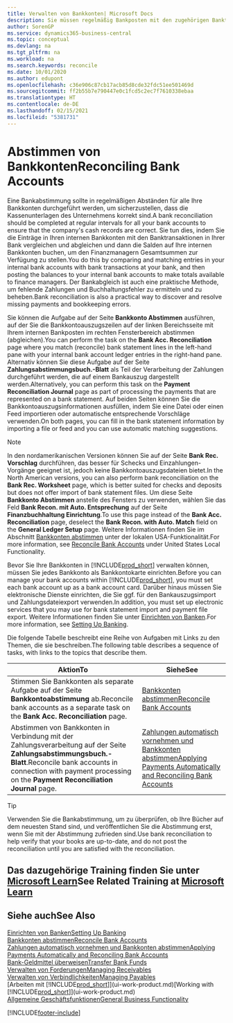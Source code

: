```yaml
---
title: Verwalten von Bankkonten| Microsoft Docs
description: Sie müssen regelmäßig Bankposten mit den zugehörigen Banktransaktionen in Ihren Bankkonten abstimmen.
author: SorenGP
ms.service: dynamics365-business-central
ms.topic: conceptual
ms.devlang: na
ms.tgt_pltfrm: na
ms.workload: na
ms.search.keywords: reconcile
ms.date: 10/01/2020
ms.author: edupont
ms.openlocfilehash: c36e906c87cb17acb85d8cde32fdc51ee501469d
ms.sourcegitcommit: ff2b55b7e790447e0c1fcd5c2ec7f7610338ebaa
ms.translationtype: HT
ms.contentlocale: de-DE
ms.lasthandoff: 02/15/2021
ms.locfileid: "5381731"
---
```

# <a name="reconciling-bank-accounts"></a><span data-ttu-id="59600-103">Abstimmen von Bankkonten</span><span class="sxs-lookup"><span data-stu-id="59600-103">Reconciling Bank Accounts</span></span>

<span data-ttu-id="59600-104">Eine Bankabstimmung sollte in regelmäßigen Abständen für alle Ihre Bankkonten durchgeführt werden, um sicherzustellen, dass die Kassenunterlagen des Unternehmens korrekt sind.</span><span class="sxs-lookup"><span data-stu-id="59600-104">A bank reconciliation should be completed at regular intervals for all your bank accounts to ensure that the company's cash records are correct.</span></span> <span data-ttu-id="59600-105">Sie tun dies, indem Sie die Einträge in Ihren internen Bankkonten mit den Banktransaktionen in Ihrer Bank vergleichen und abgleichen und dann die Salden auf Ihre internen Bankkonten buchen, um den Finanzmanagern Gesamtsummen zur Verfügung zu stellen.</span><span class="sxs-lookup"><span data-stu-id="59600-105">You do this by comparing and matching entries in your internal bank accounts with bank transactions at your bank, and then posting the balances to your internal bank accounts to make totals available to finance managers.</span></span> <span data-ttu-id="59600-106">Der Bankabgleich ist auch eine praktische Methode, um fehlende Zahlungen und Buchhaltungsfehler zu ermitteln und zu beheben.</span><span class="sxs-lookup"><span data-stu-id="59600-106">Bank reconciliation is also a practical way to discover and resolve missing payments and bookkeeping errors.</span></span>

<span data-ttu-id="59600-107">Sie können die Aufgabe auf der Seite **Bankkonto Abstimmen** ausführen, auf der Sie die Bankkontoauszugszeilen auf der linken Bereichsseite mit Ihrem internen Bankposten im rechten Fensterbereich abstimmen (abgleichen).</span><span class="sxs-lookup"><span data-stu-id="59600-107">You can perform the task on the **Bank Acc. Reconciliation** page where you match (reconcile) bank statement lines in the left-hand pane with your internal bank account ledger entries in the right-hand pane.</span></span> <span data-ttu-id="59600-108">Alternativ können Sie diese Aufgabe auf der Seite **Zahlungsabstimmungsbuch.-Blatt** als Teil der Verarbeitung der Zahlungen durchgeführt werden, die auf einem Bankauszug dargestellt werden.</span><span class="sxs-lookup"><span data-stu-id="59600-108">Alternatively, you can perform this task on the **Payment Reconciliation Journal** page as part of processing the payments that are represented on a bank statement.</span></span> <span data-ttu-id="59600-109">Auf beiden Seiten können Sie die Bankkontoauszugsinformationen ausfüllen, indem Sie eine Datei oder einen Feed importieren oder automatische entsprechende Vorschläge verwenden.</span><span class="sxs-lookup"><span data-stu-id="59600-109">On both pages, you can fill in the bank statement information by importing a file or feed and you can use automatic matching suggestions.</span></span>

> [!NOTE]  
> <span data-ttu-id="59600-110">In den nordamerikanischen Versionen können Sie auf der Seite **Bank Rec. Vorschlag** durchführen, das besser für Schecks und Einzahlungen-Vorgänge geeignet ist, jedoch keine Bankkontoauszugsdateien bietet.</span><span class="sxs-lookup"><span data-stu-id="59600-110">In the North American versions, you can also perform bank reconciliation on the **Bank Rec. Worksheet** page, which is better suited for checks and deposits but does not offer import of bank statement files.</span></span> <span data-ttu-id="59600-111">Um diese Seite **Bankkonto Abstimmen** anstelle des Fensters zu verwenden, wählen Sie das Feld **Bank Recon. mit Auto. Entsprechung** auf der Seite **Finanzbuchhaltung Einrichtung**.</span><span class="sxs-lookup"><span data-stu-id="59600-111">To use this page instead of the **Bank Acc. Reconciliation** page, deselect the **Bank Recon. with Auto. Match** field on the **General Ledger Setup** page.</span></span> <span data-ttu-id="59600-112">Weitere Informationen finden Sie im Abschnitt [Bankkonten abstimmen](LocalFunctionality/UnitedStates/how-to-reconcile-bank-accounts.md) unter der lokalen USA-Funktionalität.</span><span class="sxs-lookup"><span data-stu-id="59600-112">For more information, see [Reconcile Bank Accounts](LocalFunctionality/UnitedStates/how-to-reconcile-bank-accounts.md) under United States Local Functionality.</span></span>

<span data-ttu-id="59600-113">Bevor Sie Ihre Bankkonten in [!INCLUDE[prod_short](includes/prod_short.md)] verwalten können, müssen Sie jedes Bankkonto als Bankkontokarte einrichten.</span><span class="sxs-lookup"><span data-stu-id="59600-113">Before you can manage your bank accounts within [!INCLUDE[prod_short](includes/prod_short.md)], you must set each bank account up as a bank account card.</span></span> <span data-ttu-id="59600-114">Darüber hinaus müssen Sie elektronische Dienste einrichten, die Sie ggf. für den Bankauszugsimport und Zahlungsdateiexport verwenden.</span><span class="sxs-lookup"><span data-stu-id="59600-114">In addition, you must set up electronic services that you may use for bank statement import and payment file export.</span></span> <span data-ttu-id="59600-115">Weitere Informationen finden Sie unter [Einrichten von Banken](bank-setup-banking.md).</span><span class="sxs-lookup"><span data-stu-id="59600-115">For more information, see [Setting Up Banking](bank-setup-banking.md).</span></span>

<span data-ttu-id="59600-116">Die folgende Tabelle beschreibt eine Reihe von Aufgaben mit Links zu den Themen, die sie beschreiben.</span><span class="sxs-lookup"><span data-stu-id="59600-116">The following table describes a sequence of tasks, with links to the topics that describe them.</span></span>

| <span data-ttu-id="59600-117">Aktion</span><span class="sxs-lookup"><span data-stu-id="59600-117">To</span></span> | <span data-ttu-id="59600-118">Siehe</span><span class="sxs-lookup"><span data-stu-id="59600-118">See</span></span> |
| --- | --- |
| <span data-ttu-id="59600-119">Stimmen Sie Bankkonten als separate Aufgabe auf der Seite **Bankkontoabstimmung** ab.</span><span class="sxs-lookup"><span data-stu-id="59600-119">Reconcile bank accounts as a separate task on the **Bank Acc. Reconciliation** page.</span></span> |[<span data-ttu-id="59600-120">Bankkonten abstimmen</span><span class="sxs-lookup"><span data-stu-id="59600-120">Reconcile Bank Accounts</span></span>](bank-how-reconcile-bank-accounts-separately.md) |
| <span data-ttu-id="59600-121">Abstimmen von Bankkonten in Verbindung mit der Zahlungsverarbeitung auf der Seite **Zahlungsabstimmungsbuch.-Blatt**.</span><span class="sxs-lookup"><span data-stu-id="59600-121">Reconcile bank accounts in connection with payment processing on the **Payment Reconciliation Journal** page.</span></span> |[<span data-ttu-id="59600-122">Zahlungen automatisch vornehmen und Bankkonten abstimmen</span><span class="sxs-lookup"><span data-stu-id="59600-122">Applying Payments Automatically and Reconciling Bank Accounts</span></span>](receivables-apply-payments-auto-reconcile-bank-accounts.md) |

> [!TIP]
> <span data-ttu-id="59600-123">Verwenden Sie die Bankabstimmung, um zu überprüfen, ob Ihre Bücher auf dem neuesten Stand sind, und veröffentlichen Sie die Abstimmung erst, wenn Sie mit der Abstimmung zufrieden sind.</span><span class="sxs-lookup"><span data-stu-id="59600-123">Use bank reconciliation to help verify that your books are up-to-date, and do not post the reconciliation until you are satisfied with the reconciliation.</span></span>

## <a name="see-related-training-at-microsoft-learn"></a><span data-ttu-id="59600-124">Das dazugehörige Training finden Sie unter [Microsoft Learn](/learn/paths/reconcile-bank-accounts-dynamics-365-business-central/)</span><span class="sxs-lookup"><span data-stu-id="59600-124">See Related Training at [Microsoft Learn](/learn/paths/reconcile-bank-accounts-dynamics-365-business-central/)</span></span>

## <a name="see-also"></a><span data-ttu-id="59600-125">Siehe auch</span><span class="sxs-lookup"><span data-stu-id="59600-125">See Also</span></span>

[<span data-ttu-id="59600-126">Einrichten von Banken</span><span class="sxs-lookup"><span data-stu-id="59600-126">Setting Up Banking</span></span>](bank-setup-banking.md)  
[<span data-ttu-id="59600-127">Bankkonten abstimmen</span><span class="sxs-lookup"><span data-stu-id="59600-127">Reconcile Bank Accounts</span></span>](bank-how-reconcile-bank-accounts-separately.md)  
[<span data-ttu-id="59600-128">Zahlungen automatisch vornehmen und Bankkonten abstimmen</span><span class="sxs-lookup"><span data-stu-id="59600-128">Applying Payments Automatically and Reconciling Bank Accounts</span></span>](receivables-apply-payments-auto-reconcile-bank-accounts.md)  
[<span data-ttu-id="59600-129">Bank-Geldmittel überweisen</span><span class="sxs-lookup"><span data-stu-id="59600-129">Transfer Bank Funds</span></span>](bank-how-transfer-bank-funds.md)  
[<span data-ttu-id="59600-130">Verwalten von Forderungen</span><span class="sxs-lookup"><span data-stu-id="59600-130">Managing Receivables</span></span>](receivables-manage-receivables.md)  
[<span data-ttu-id="59600-131">Verwalten von Verbindlichkeiten</span><span class="sxs-lookup"><span data-stu-id="59600-131">Managing Payables</span></span>](payables-manage-payables.md)  
<span data-ttu-id="59600-132">[Arbeiten mit [!INCLUDE[prod_short](includes/prod_short.md)]](ui-work-product.md)</span><span class="sxs-lookup"><span data-stu-id="59600-132">[Working with [!INCLUDE[prod_short](includes/prod_short.md)]](ui-work-product.md)</span></span>  
[<span data-ttu-id="59600-133">Allgemeine Geschäftsfunktionen</span><span class="sxs-lookup"><span data-stu-id="59600-133">General Business Functionality</span></span>](ui-across-business-areas.md)


[!INCLUDE[footer-include](includes/footer-banner.md)]